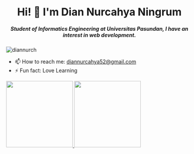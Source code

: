 <!-- ### Hi there 👋 -->

<!--
**diannurch/diannurch** is a ✨ _special_ ✨ repository because its `README.md` (this file) appears on your GitHub profile.

Here are some ideas to get you started:

- 🔭 I’m currently working on ...
- 🌱 I’m currently learning ...
- 👯 I’m looking to collaborate on ...
- 🤔 I’m looking for help with ...
- 💬 Ask me about ...
- 📫 How to reach me: ...
- 😄 Pronouns: ...
- ⚡ Fun fact: ...
-->

<h1 align="center">Hi! 👋 I'm Dian Nurcahya Ningrum</h1>
<h5 align="center">Student of Informatics Engineering at Universitas Pasundan, I have an interest in web development.</h5>

<p align="left"> <img src="https://komarev.com/ghpvc/?username=diannurch&label=Profile%20views&color=0e75b6&style=flat" alt="diannurch" /> </p>

- 📫 How to reach me: diannurcahya52@gmail.com
- ⚡ Fun fact: Love Learning
 
<p align="left">
<a href="https://github.com/diannurch">
  <img height="180em" src="https://github-readme-stats-eight-theta.vercel.app/api?username=diannurch&show_icons=true&theme=algolia&include_all_commits=true&count_private=true"/>
  <img height="180em" src="https://github-readme-stats-eight-theta.vercel.app/api/top-langs/?username=diannurch&layout=compact&langs_count=8&theme=algolia"/>
</a>
</p>
